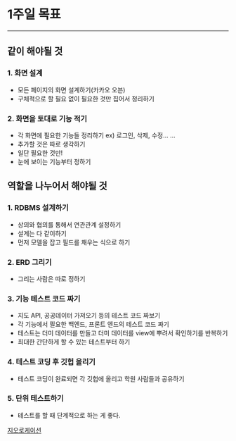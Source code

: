 # 1주일 목표

---------

## 같이 해야될 것

### 1. 화면 설계

- 모든 페이지의 화면 설계하기(카카오 오븐)
- 구체적으로 할 필요 없이 필요한 것만 집어서 정리하기

### 2. 화면을 토대로 기능 적기

- 각 화면에 필요한 기능들 정리하기 ex) 로그인, 삭제, 수정... ...
- 추가할 것은 따로 생각하기
- 일단 필요한 것만!
- 눈에 보이는 기능부터 정하기



## 역할을 나누어서 해야될 것

### 1. RDBMS 설계하기

- 상의와 협의를 통해서 연관관계 설정하기
- 설계는 다 같이하기
- 먼저 모델을 잡고 필드를 채우는 식으로 하기

### 2. ERD 그리기

- 그리는 사람은 따로 정하기

### 3. 기능 테스트 코드 짜기

- 지도 API, 공공데이터 가져오기 등의 테스트 코드 짜보기
- 각 기능에서 필요한 백엔드, 프론트 엔드의 테스트 코드 짜기
- 테스트는 더미 데이터를 만들고 더미 데이터를 view에 뿌려서 확인하기를 반복하기
- 최대한 간단하게 할 수 있는 테스트부터 하기

### 4. 테스트 코딩 후 깃헙 올리기

- 테스트 코딩이 완료되면 각 깃헙에 올리고 학원 사람들과 공유하기

### 5. 단위 테스트하기

- 테스트를 할 때 단계적으로 하는 게 좋다.



[지오로케이션](https://developer.mozilla.org/ko/docs/Web/API/Geolocation_API/Using_the_Geolocation_API)